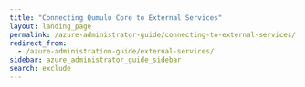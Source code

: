 ```yaml
---
title: "Connecting Qumulo Core to External Services"
layout: landing_page
permalink: /azure-administrator-guide/connecting-to-external-services/
redirect_from:
  - /azure-administration-guide/external-services/
sidebar: azure_administrator_guide_sidebar
search: exclude
---
```


